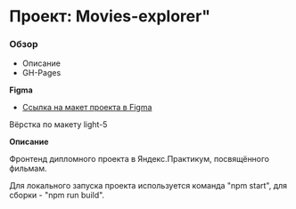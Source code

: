 # Проект: Movies-explorer"

### Обзор

* Описание
* GH-Pages

**Figma**

* [Ссылка на макет проекта в Figma](https://www.figma.com/file/6FMWkB94wE7KTkcCgUXtnC/Дипломный-проект?type=design&node-id=891-3857&mode=design&t=nnm8aQcBmiHqC7Ag-0)

Вёрстка по макету light-5

**Описание**

Фронтенд дипломного проекта в Яндекс.Практикум, посвящённого фильмам.

Для локального запуска проекта используется команда "npm start", для сборки - "npm run build".
